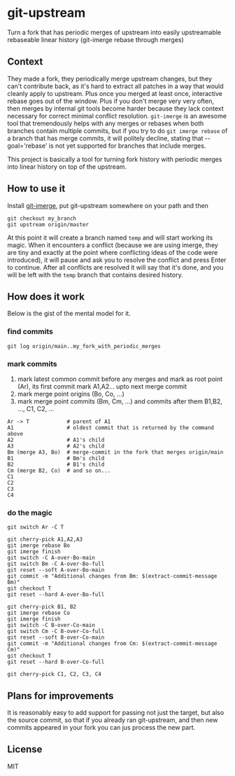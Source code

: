 # git-upstream

Turn a fork that has periodic merges of upstream into easily upstreamable rebaseable linear history (git-imerge rebase through merges)

## Context

They made a fork, they periodically merge upstream changes, but they can't contribute back, as it's hard to extract all patches in a way that would cleanly apply to upstream. Plus once you merged at least once, interactive rebase goes out of the window. Plus if you don't merge very very often, then merges by internal git tools become harder because they lack context necessary for correct minimal conflict resolution. `git-imerge` is an awesome tool that tremendously helps with any merges or rebases when both branches contain multiple commits, but if you try to do `git imerge rebase` of a branch that has merge commits, it will politely decline, stating that --goal='rebase' is not yet supported for branches that include merges.

This project is basically a tool for turning fork history with periodic merges into linear history on top of the upstream.

## How to use it

Install [git-imerge](https://github.com/mhagger/git-imerge), put git-upstream somewhere on your path and then

    git checkout my_branch
    git upstream origin/master

At this point it will create a branch named `temp` and will start working its magic. When it encounters a conflict (because we are using imerge, they are tiny and exactly at the point where conflicting ideas of the code were introduced), it will pause and ask you to resolve the conflict and press Enter to continue. After all conflicts are resolved it will say that it's done, and you will be left with the `temp` branch that contains desired history.

## How does it work

Below is the gist of the mental model for it. 

### find commits

```
git log origin/main..my_fork_with_periodic_merges
```

### mark commits

1. mark latest common commit before any merges and mark as root point (Ar), its first commit mark A1,A2... upto next merge commit
2. mark merge point origins (Bo, Co, ...)
3. mark merge point commits (Bm, Cm, ...) and commits after them B1,B2, ..., C1, C2, ...

```
Ar -> T            # parent of A1    
A1                 # oldest commit that is returned by the command above    
A2                 # A1's child    
A3                 # A2's child    
Bm (merge A3, Bo)  # merge-commit in the fork that merges origin/main    
B1                 # Bm's child    
B2                 # B1's child    
Cm (merge B2, Co)  # and so on...    
C1    
C2    
C3    
C4
```

### do the magic

    git switch Ar -C T

    git cherry-pick A1,A2,A3
    git imerge rebase Bo
    git imerge finish
    git switch -C A-over-Bo-main
    git switch Bm -C A-over-Bo-full
    git reset --soft A-over-Bo-main
    git commit -m "Additional changes from Bm: $(extract-commit-message Bm)"
    git checkout T
    git reset --hard A-over-Bo-full
    
    git cherry-pick B1, B2
    git imerge rebase Co
    git imerge finish
    git switch -C B-over-Co-main
    git switch Cm -C B-over-Co-full
    git reset --soft B-over-Co-main
    git commit -m "Additional changes from Cm: $(extract-commit-message Cm)"
    git checkout T
    git reset --hard B-over-Co-full

    git cherry-pick C1, C2, C3, C4

## Plans for improvements

It is reasonably easy to add support for passing not just the target, but also the source commit, so that if you already ran git-upstream, and then new commits appeared in your fork you can jus process the new part.

## License

MIT
